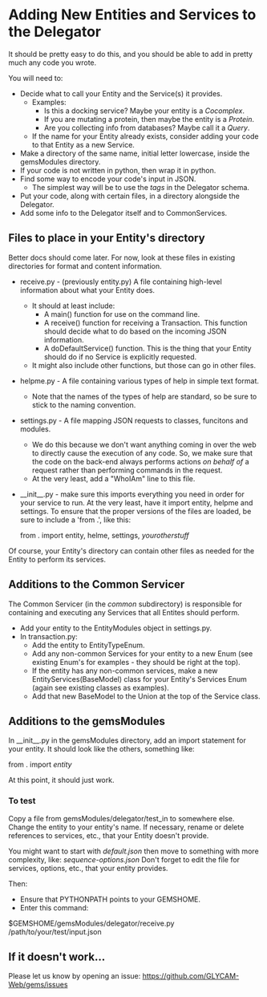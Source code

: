 # Adding New Entities and Services to the Delegator

It should be pretty easy to do this, and you should be able to add in
pretty much any code you wrote.

You will need to:
* Decide what to call your Entity and the Service(s) it provides.
	* Examples:
		* Is this a docking service?  Maybe your entity is a _Cocomplex_.
		* If you are mutating a protein, then maybe the entity is a _Protein_.
		* Are you collecting info from databases?  Maybe call it a _Query_.
	* If the name for your Entity already exists, consider adding your
		code to that Entity as a new Service.
* Make a directory of the same name, initial letter lowercase, inside
	the gemsModules directory.
* If your code is not written in python, then wrap it in python.
* Find some way to encode your code's input in JSON.
	* The simplest way will be to use the _tags_ in the Delegator schema.
* Put your code, along with certain files, in a directory alongside
	the Delegator.
* Add some info to the Delegator itself and to CommonServices.

## Files to place in your Entity's directory

Better docs should come later.  For now, look at these files in
existing directories for format and content information.

* receive.py - (previously entity.py) A file containing high-level information about what your
	Entity does.
	* It should at least include:
		* A main() function for use on the command line.
		* A receive() function for receiving a Transaction.  This function should
			decide what to do based on the incoming JSON information.
		* A doDefaultService() function.  This is the thing that your Entity
			should do if no Service is explicitly requested.
	* It might also include other functions, but those can go in other files.
* helpme.py - A file containing various types of help in simple text format.
	* Note that the names of the types of help are standard, so be sure to
		stick to the naming convention.
* settings.py - A file mapping JSON requests to classes, funcitons and modules.
	* We do this because we don't want anything coming in over the web to
		directly cause the execution of any code.  So, we make sure that the code
		on the back-end always performs actions _on behalf of_ a request rather
		than performing commands in the request.
	* At the very least, add a "WhoIAm" line to this file.
* \_\_init\_\_.py - make sure this imports everything you need in order for your
		service to run.  At the very least, have it import entity, helpme and settings.
	To ensure that the proper versions of the files are loaded, be sure to include
	a 'from .', like this:

	from . import entity, helme, settings, _yourotherstuff_

Of course, your Entity's directory can contain other files as needed for the
Entity to perform its services.

## Additions to the Common Servicer

The Common Servicer (in the _common_ subdirectory) is responsible for
containing and executing any Services that all Entites should perform.

* Add your entity to the EntityModules object in settings.py.
* In transaction.py:
	* Add the entity to EntityTypeEnum.
	* Add any non-common Services for your entity to a new Enum (see existing
		Enum's for examples - they should be right at the top).
	* If the entity has any non-common services, make a new
		EntityServices(BaseModel) class for your Entity's Services Enum
		(again see existing classes as examples).
	* Add that new BaseModel to the Union at the top of the Service class.

## Additions to the gemsModules

In \_\_init\_\_.py in the gemsModules directory, add an import statement
for your entity.  It should look like the others, something like:

from . import _entity_

At this point, it should just work.


### To test

Copy a file from gemsModules/delegator/test\_in to somewhere else.  Change
the entity to your entity's name.  If necessary, rename or delete references
to services, etc., that your Entity doesn't provide.

You might want to start with _default.json_ then move to something with
more complexity, like:  _sequence-options.json_  Don't forget to edit the
file for services, options, etc., that your entity provides.

Then:
* Ensure that PYTHONPATH points to your GEMSHOME.
* Enter this command:

$GEMSHOME/gemsModules/delegator/receive.py /path/to/your/test/input.json

## If it doesn't work...

Please let us know by opening an issue:
https://github.com/GLYCAM-Web/gems/issues

